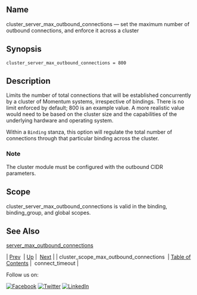 <a name="conf.ref.cluster_server_max_outbound_connections"></a>
## Name

cluster_server_max_outbound_connections — set the maximum number of outbound connections, and enforce it across a cluster

## Synopsis

`cluster_server_max_outbound_connections = 800`

<a name="idp24002624"></a>
## Description

Limits the number of total connections that will be established concurrently by a cluster of Momentum systems, irrespective of bindings. There is no limit enforced by default; 800 is an example value. A more realistic value would need to be based on the cluster size and the capabilities of the underlying hardware and operating system.

Within a `Binding` stanza, this option will regulate the total number of connections through that particular binding across the cluster.

### Note

The cluster module must be configured with the outbound CIDR parameters.

<a name="idp24007136"></a>
## Scope

cluster_server_max_outbound_connections is valid in the binding, binding_group, and global scopes.

<a name="idp24009024"></a>
## See Also

[server_max_outbound_connections](conf.ref.server_max_outbound_connections.php "server_max_outbound_connections")

| [Prev](conf.ref.cluster_scope_max_outbound_connections.php)  | [Up](config.options.ref.php) |  [Next](conf.ref.connect_timeout.php) |
| cluster_scope_max_outbound_connections  | [Table of Contents](index.php) |  connect_timeout |

Follow us on:

[![Facebook](https://support.messagesystems.com/images/icon-facebook.png)](http://www.facebook.com/messagesystems) [![Twitter](https://support.messagesystems.com/images/icon-twitter.png)](http://twitter.com/#!/MessageSystems) [![LinkedIn](https://support.messagesystems.com/images/icon-linkedin.png)](http://www.linkedin.com/company/message-systems)